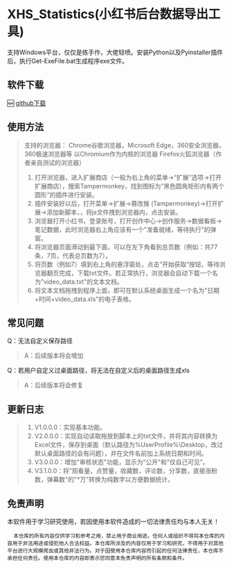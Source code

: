 #  XHS_Statistics(小红书后台数据导出工具)
支持Windows平台，仅仅是练手作，大佬轻喷。安装Python以及Pyinstaller插件后，执行Get-ExeFile.bat生成程序exe文件。

## 软件下载
🆕 [github下载](https://github.com/Skyler1n/XHS_Statistics/releases)  

## 使用方法
> 支持的浏览器：
> Chrome谷歌浏览器，Microsoft Edge，360安全浏览器，360极速浏览器等 以Chromium作为内核的浏览器
> Firefox火狐浏览器（作者亲自测试的浏览器）
>
> 1. 打开浏览器，进入扩展商店（一般为右上角的菜单→“扩展”选项→打开扩展商店），搜索Tampermonkey，找到图标为”黑色圆角矩形内有两个圆形“的插件进行安装。
> 2. 插件安装好以后，打开菜单→扩展→篡改猴 (Tampermonkey)→打开扩展→添加新脚本，，将js文件拽到浏览器内，点击安装。
> 3. 浏览器打开小红书，登录账号，打开创作中心→创作服务→数据看板→笔记数据，此时浏览器右上角应该有一个"准备就绪，等待执行"的弹窗。
> 4. 将浏览器页面滑动到最下面，可以在左下角看到总页数（例如：共77条，7页，代表总页数为7）。
> 5. 将页数（例如7）填到右上角的悬浮窗处，点击”开始获取“按钮，等待浏览器翻页完成，下载txt文件。若正常执行，浏览器会自动下载一个名为"video_data.txt"的文本文档。
> 6. 将文本文档拖拽到程序上面，即可在默认系统桌面生成一个名为"日期+时间+video_data.xls"的电子表格。

## 常见问题
Q：无法自定义保存路径
> A：后续版本将会增加

Q：若用户自定义过桌面路径，将无法在自定义后的桌面路径生成xls
> A：后续版本将会修复

## 更新日志
> 1. V1.0.0.0：实现基本功能。
> 2. V2.0.0.0：实现自动读取拖放到脚本上的txt文件，并将其内容转换为Excel文件，保存到桌面（默认路径为%UserProfile%\Desktop，改过默认桌面路径的会有问题），并在文件名前加上系统日期和时间。
> 3. V3.0.0.0：增加"审核状态"功能，显示为"公开"和"仅自己可见"。
> 4. V3.1.0.0：将"观看量，点赞量，收藏数，评论数，分享数，直接涨粉数，弹幕数"的"*万"转换为纯数字以方便数据统计。

## 免责声明
本软件用于学习研究使用，若因使用本软件造成的一切法律责任均与本人无关！
```
  本仓库的所有内容仅供学习和参考之用，禁止用于商业用途。任何人或组织不得将本仓库的内容用于非法用途或侵犯他人合法权益。本仓库所涉及的内容仅用于学习和研究，不得用于对其他平台进行大规模爬虫或其他非法行为。对于因使用本仓库内容而引起的任何法律责任，本仓库不承担任何责任。使用本仓库的内容即表示您同意本免责声明的所有条款和条件。
```